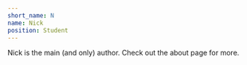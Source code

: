 ```yaml
---
short_name: N
name: Nick
position: Student
---
```

Nick is the main (and only) author. Check out the about page for more.
